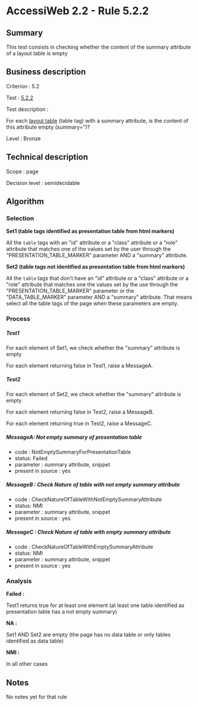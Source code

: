 # AccessiWeb 2.2 - Rule 5.2.2

## Summary

This test consists in checking whether the content of the summary
attribute of a layout table is empty

## Business description

Criterion : 5.2

Test : [5.2.2](http://accessiweb.org/index.php/accessiweb-22-english-version.html#test-5-2-2)

Test description :

For each [layout
table](http://accessiweb.org/index.php/glossary-76.html#mTabMiseForme)
(table tag) with a summary attribute, is the content of this attribute
empty (summary=")?

Level : Bronze

## Technical description

Scope : page

Decision level :
semidecidable

## Algorithm

### Selection

**Set1 (table tags identified as presentation table from html markers)**

All the `table` tags with an "id" attribute or a "class" attribute or a
"role" attribute that matches one of the values set by the user through
the "PRESENTATION\_TABLE\_MARKER" parameter AND a "summary" attribute.

**Set2 (table tags not identified as presentation table from html
markers)**

All the `table` tags that don't have an "id" attribute or a "class"
attribute or a "role" attribute that matches one the values set by the
use through the "PRESENTATION\_TABLE\_MARKER" parameter or the
"DATA\_TABLE\_MARKER" parameter AND a "summary" attribute. That means
select all the table tags of the page when these parameters are empty.

### Process

##### Test1

For each element of Set1, we check whether the "summary" attribute is
empty

For each element returning false in Test1, raise a MessageA.

##### Test2

For each element of Set2, we check whether the "summary" attribute is
empty

For each element returning false in Test2, raise a MessageB.

For each element returning true in Test2, raise a MessageC.

##### MessageA: Not empty summary of presentation table

-   code : NotEmptySummaryForPresentationTable
-   status: Failed
-   parameter : summary attribute, snippet
-   present in source : yes

##### MessageB : Check Nature of table with not empty summary attribute

-   code : CheckNatureOfTableWithNotEmptySummaryAttribute
-   status: NMI
-   parameter : summary attribute, snippet
-   present in source : yes

##### MessageC : Check Nature of table with empty summary attribute

-   code : CheckNatureOfTableWithEmptySummaryAttribute
-   status: NMI
-   parameter : summary attribute, snippet
-   present in source : yes

### Analysis

**Failed :**

Test1 returns true for at least one element (at least one table
identified as presentation table has a not empty summary)

**NA :**

Set1 AND Set2 are empty (the page has no data table or only tables
identified as data table)

**NMI :**

In all other cases

## Notes

No notes yet for that rule
